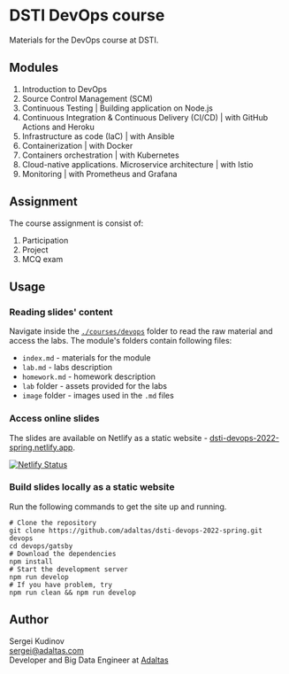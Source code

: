
# DSTI DevOps course

Materials for the DevOps course at DSTI.

## Modules

1. Introduction to DevOps
2. Source Control Management (SCM)
3. Continuous Testing | Building application on Node.js
4. Continuous Integration & Continuous Delivery (CI/CD) | with GitHub Actions and Heroku
5. Infrastructure as code (IaC) | with Ansible
6. Containerization | with Docker
7. Containers orchestration | with Kubernetes
8. Cloud-native applications. Microservice architecture | with Istio
9. Monitoring | with Prometheus and Grafana

## Assignment

The course assignment is consist of:

1. Participation
2. Project
3. MCQ exam

## Usage

### Reading slides' content

Navigate inside the [`./courses/devops`](courses/devops) folder to read the raw material and access the labs. The module's folders contain following files:

- `index.md` - materials for the module
- `lab.md` - labs description
- `homework.md` - homework description
- `lab` folder - assets provided for the labs
- `image` folder - images used in the `.md` files

### Access online slides

The slides are available on Netlify as a static website - [dsti-devops-2022-spring.netlify.app](https://dsti-devops-2022-spring.netlify.app/).

[![Netlify Status](https://api.netlify.com/api/v1/badges/3ed3a500-9119-482f-893d-7e310882de9d/deploy-status)](https://app.netlify.com/sites/dsti-devops-2022-spring/deploys)

### Build slides locally as a static website

Run the following commands to get the site up and running.

```
# Clone the repository
git clone https://github.com/adaltas/dsti-devops-2022-spring.git devops
cd devops/gatsby
# Download the dependencies
npm install
# Start the development server
npm run develop
# If you have problem, try
npm run clean && npm run develop
```

## Author

Sergei Kudinov   
sergei@adaltas.com     
Developer and Big Data Engineer at [Adaltas](https://www.adaltas.com/)
